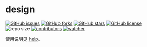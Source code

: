 # design

[![GitHub issues](https://img.shields.io/github/issues/xinetzone/design)](https://github.com/xinetzone/design/issues) [![GitHub forks](https://img.shields.io/github/forks/xinetzone/design)](https://github.com/xinetzone/design/network) [![GitHub stars](https://img.shields.io/github/stars/xinetzone/design)](https://github.com/xinetzone/design/stargazers) [![GitHub license](https://img.shields.io/github/license/xinetzone/design)](https://github.com/xinetzone/design/blob/master/LICENSE)  ![repo size](https://img.shields.io/github/repo-size/xinetzone/design.svg) [![contributors](https://img.shields.io/github/contributors/xinetzone/design.svg)](https://github.com/xinetzone/design/graphs/contributors) [![watcher](https://img.shields.io/github/watchers/xinetzone/design.svg)](https://github.com/xinetzone/design/watchers)

使用说明见 [help](help.md)。